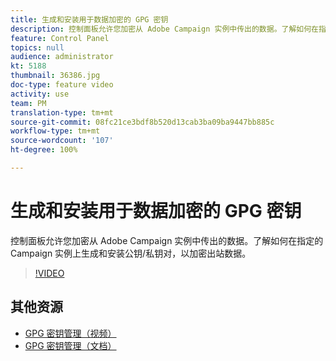 ```yaml
---
title: 生成和安装用于数据加密的 GPG 密钥
description: 控制面板允许您加密从 Adobe Campaign 实例中传出的数据。了解如何在指定的 Campaign 实例上生成并安装公钥/私钥对，以加密出站数据。
feature: Control Panel
topics: null
audience: administrator
kt: 5188
thumbnail: 36386.jpg
doc-type: feature video
activity: use
team: PM
translation-type: tm+mt
source-git-commit: 08fc21ce3bdf8b520d13cab3ba09ba9447bb885c
workflow-type: tm+mt
source-wordcount: '107'
ht-degree: 100%

---
```



# 生成和安装用于数据加密的 GPG 密钥

控制面板允许您加密从 Adobe Campaign 实例中传出的数据。了解如何在指定的 Campaign 实例上生成和安装公钥/私钥对，以加密出站数据。

>[!VIDEO](https://video.tv.adobe.com/v/36386?quality=12)

## 其他资源

* [GPG 密钥管理（视频）](./gpg-key-management-overview.md)
* [GPG 密钥管理（文档）](https://docs.adobe.com/content/help/zh-Hans/control-panel/using/instances-settings/gpg-keys-management.html)
